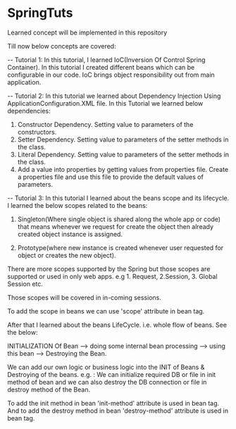 # SpringTuts
Learned concept will be implemented in this repository

Till now below concepts are covered:

-- Tutorial 1: In this tutorial, I learned IoC(Inversion Of Control Spring Container).
In this tutorial I created different beans which can be configurable in our code.
IoC brings object responsibility out from main application.

-- Tutorial 2: 
In this tutorial we learned about Dependency Injection Using ApplicationConfiguration.XML file.
In this Tutorial we learned below dependencies:
1. Constructor Dependency.
	Setting value to parameters of the constructors.
2. Setter Dependency.
	Setting value to parameters of the setter methods in the class.
3. Literal Dependency.
	Setting value to parameters of the setter methods in the class.
5. Add a value into properties by getting values from properties file.
	Create a properties file and use this file to provide the default values of parameters.
	
-- Tutorial 3:
In this tutorial I learned about the beans scope and its lifecycle.
I learned the below scopes related to the beans:
1. Singleton(Where single object is shared along the whole app or code) that means whenever we request for create the object then already created object instance is assigned.

2. Prototype(where new instance is created whenever user requested for object or creates the new object).

There are more scopes supported by the Spring but those scopes are supported or used in only web apps.
e.g 1. Request, 2.Session, 3. Global Session etc.

Those scopes will be covered in in-coming sessions.

To add the scope in beans we can use 'scope' attribute in bean tag.

After that I learned about the beans LifeCycle.
i.e. whole flow of beans. See the below:

INITIALIZATION Of Bean --> doing some internal bean processing --> using this bean --> Destroying the Bean.

We can add our own logic or business logic into the INIT of Beans & Destroying of the beans.
e.g. : We can initialize required DB or file in init method of bean and we can also destroy the DB connection or file in destroy method of the Bean.

To add the init method in bean 'init-method' attribute is used in bean tag.
And to add the destroy method in bean 'destroy-method' attribute is used in bean tag.	